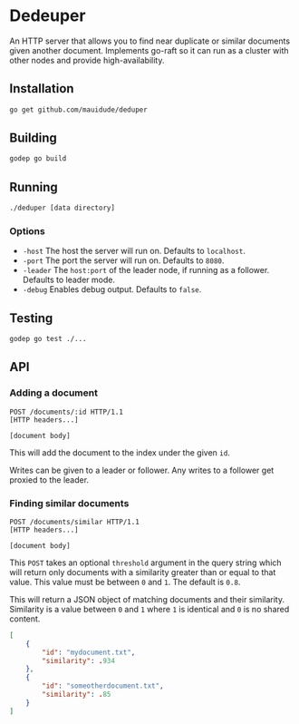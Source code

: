 # Dedeuper

An HTTP server that allows you to find near duplicate or similar documents given another document.
Implements go-raft so it can run as a cluster with other nodes and provide high-availability.

## Installation

```sh
go get github.com/mauidude/deduper
```

## Building

```sh
godep go build
```

## Running

```sh
./deduper [data directory]
```

### Options

- `-host` The host the server will run on. Defaults to `localhost`.
- `-port` The port the server will run on. Defaults to `8080`.
- `-leader` The `host:port` of the leader node, if running as a follower. Defaults to leader mode.
- `-debug` Enables debug output. Defaults to `false`.

## Testing

```sh
godep go test ./...
```

## API

### Adding a document

```
POST /documents/:id HTTP/1.1
[HTTP headers...]

[document body]
```

This will add the document to the index under the given `id`.

Writes can be given to a leader or follower. Any writes to a follower get
proxied to the leader.

### Finding similar documents

```
POST /documents/similar HTTP/1.1
[HTTP headers...]

[document body]
```

This `POST` takes an optional `threshold` argument in the query string which will return only
documents with a similarity greater than or equal to that value. This value must be between
`0` and `1`. The default is `0.8`.

This will return a JSON object of matching documents and their similarity. Similarity is a
value between `0` and `1` where `1` is identical and `0` is no shared content.

```json
[
    {
        "id": "mydocument.txt",
        "similarity": .934
    },
    {
        "id": "someotherdocument.txt",
        "similarity": .85
    }
]
```

